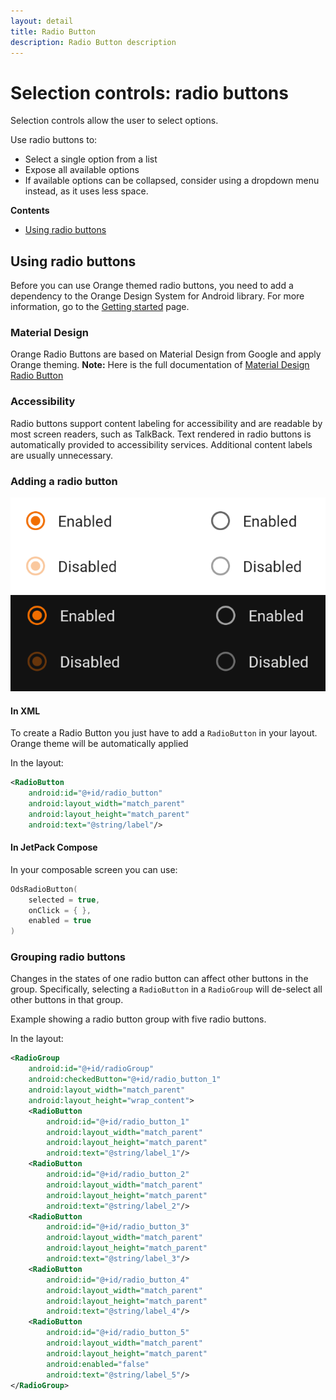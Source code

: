 ```yaml
---
layout: detail
title: Radio Button
description: Radio Button description
---
```


# Selection controls: radio buttons

Selection controls allow the user to select options.

Use radio buttons to:

*   Select a single option from a list
*   Expose all available options
*   If available options can be collapsed, consider using a dropdown menu
    instead, as it uses less space.

**Contents**

*   [Using radio buttons](#using-radio-buttons)

## Using radio buttons

Before you can use Orange themed radio buttons, you need to add a dependency to the Orange Design
System for Android library. For more information, go to the
[Getting started](../getting-started.md) page.

### Material Design

Orange Radio Buttons are based on Material Design from Google and apply Orange theming.
**Note:** Here is the full documentation
of [Material Design Radio Button](https://material.io/components/radio-buttons/)

### Accessibility

Radio buttons support content labeling for accessibility and are readable by
most screen readers, such as TalkBack. Text rendered in radio buttons is
automatically provided to accessibility services. Additional content labels are
usually unnecessary.

### Adding a radio button

![RadioButton](images/radio_button_light.png) ![RadioButton dark](images/radio_button_dark.png)

#### In XML

To create a Radio Button you just have to add a `RadioButton` in your layout. Orange theme will be
automatically applied

In the layout:

```xml
<RadioButton
    android:id="@+id/radio_button"
    android:layout_width="match_parent"
    android:layout_height="match_parent"
    android:text="@string/label"/>
```

#### In JetPack Compose

In your composable screen you can use:

```kotlin
OdsRadioButton(
    selected = true,
    onClick = { },
    enabled = true
)
```

### Grouping radio buttons

Changes in the states of one radio button can affect other buttons in the group.
Specifically, selecting a `RadioButton` in a `RadioGroup` will de-select all
other buttons in that group.

Example showing a radio button group with five radio buttons.

In the layout:

```xml
<RadioGroup
    android:id="@+id/radioGroup"
    android:checkedButton="@+id/radio_button_1"
    android:layout_width="match_parent"
    android:layout_height="wrap_content">
    <RadioButton
        android:id="@+id/radio_button_1"
        android:layout_width="match_parent"
        android:layout_height="match_parent"
        android:text="@string/label_1"/>
    <RadioButton
        android:id="@+id/radio_button_2"
        android:layout_width="match_parent"
        android:layout_height="match_parent"
        android:text="@string/label_2"/>
    <RadioButton
        android:id="@+id/radio_button_3"
        android:layout_width="match_parent"
        android:layout_height="match_parent"
        android:text="@string/label_3"/>
    <RadioButton
        android:id="@+id/radio_button_4"
        android:layout_width="match_parent"
        android:layout_height="match_parent"
        android:text="@string/label_4"/>
    <RadioButton
        android:id="@+id/radio_button_5"
        android:layout_width="match_parent"
        android:layout_height="match_parent"
        android:enabled="false"
        android:text="@string/label_5"/>
</RadioGroup>
```